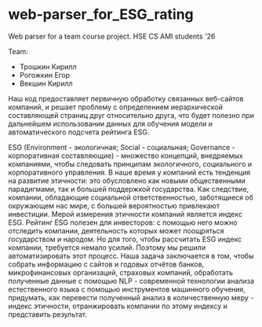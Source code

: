 # web-parser_for_ESG_rating
Web parser for a team course project. 
HSE CS AMI students '26

Team:
- Трошкин Кирилл
- Рогожкин Егор
- Векшин Кирилл

Наш код предоставляет первичную обработку связанных веб-сайтов компаний, и решает проблему с определением иерархической составляющей страниц друг относительно друга, что будет полезно при дальнейшем использовании данных для обучения модели и автоматического подсчета рейтинга ESG.

ESG (Environment - экологичная; Social - социальная; Governance - корпоративная составляющие) - множество концепций, внедряемых компаниями, чтобы следовать принципам
экологичного, социального и корпоративного управления. В наше время у компаний есть тенденция на развитие этичности: это обусловлено как новыми общественными парадигмами,
так и большей поддержкой государства. Как следствие, компании, обладающие социальной
ответственностью, заботящиеся об окружающем нас мире, с большей вероятностью привлекают инвестиции. Мерой измерения этичности компаний является индекс ESG. Рейтинг ESG
полезен для инвесторов: с помощью него можно отследить компании, деятельность которых
может поощряться государством и народом. Но для того, чтобы рассчитать ESG индекс компании, требуется немало усилий. Поэтому мы решили автоматизировать этот процесс. Наша
задача заключается в том, чтобы собрать информацию с сайтов и годовых отчётов банков,
микрофинансовых организаций, страховых компаний, обработать полученные данные с помощью NLP - современной технологии анализа естественного языка с помощью инструментов
машинного обучения, придумать, как перевести полученный анализ в количественную меру - индекс этичности, отранжировать компании по этому индексу и представить результат.
